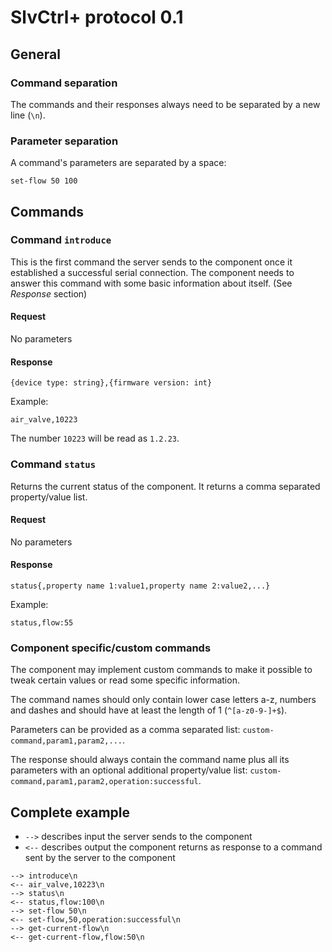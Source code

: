 # SlvCtrl+ protocol 0.1

## General
### Command separation
The commands and their responses always need to be separated by a new line (`\n`).

### Parameter separation
A command's parameters are separated by a space:
```
set-flow 50 100
```

## Commands
### Command `introduce`
This is the first command the server sends to the component once it established a successful serial connection.
The component needs to answer this command with some basic information about itself. (See *Response* section)

#### Request
No parameters

#### Response
```
{device type: string},{firmware version: int}
```

Example: 
```
air_valve,10223
```

The number `10223` will be read as `1.2.23`.

### Command `status`
Returns the current status of the component. It returns a comma separated property/value list.

#### Request
No parameters

#### Response
```
status{,property name 1:value1,property name 2:value2,...}
```

Example:
```
status,flow:55
```

### Component specific/custom commands
The component may implement custom commands to make it possible to tweak certain values or read some specific 
information.

The command names should only contain lower case letters a-z, numbers and dashes and should have at least the length 
of 1 (`^[a-z0-9-]+$`).

Parameters can be provided as a comma separated list: `custom-command,param1,param2,...`.

The response should always contain the command name plus all its parameters with an optional additional 
property/value list: `custom-command,param1,param2,operation:successful`.

## Complete example
* `-->` describes input the server sends to the component
* `<--` describes output the component returns as response to a command sent by the server to the component

```
--> introduce\n
<-- air_valve,10223\n
--> status\n
<-- status,flow:100\n
--> set-flow 50\n
<-- set-flow,50,operation:successful\n
--> get-current-flow\n
<-- get-current-flow,flow:50\n
```